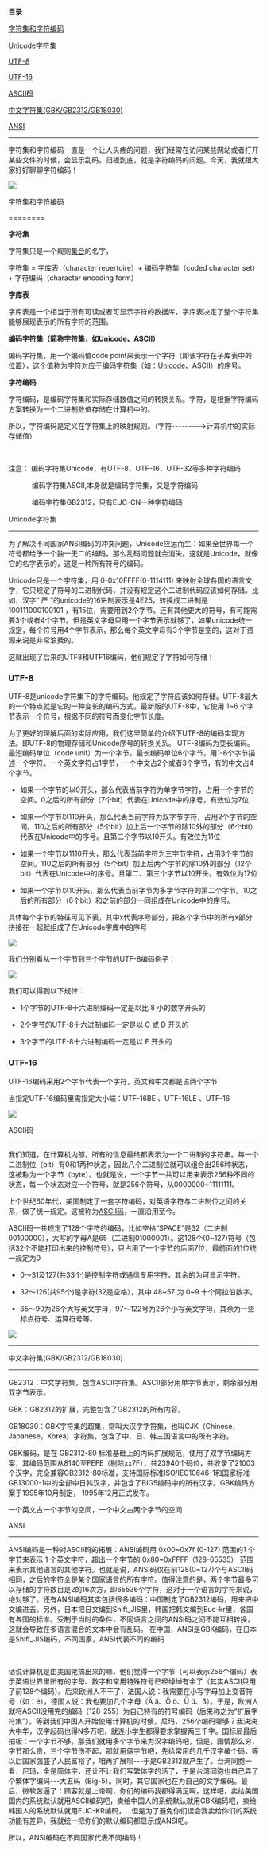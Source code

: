 **目录**

[字符集和字符编码](#t0)

[Unicode字符集](#t1)

[UTF-8](#t2)

[UTF-16](#t3)

[ASCII码](#t4)

[中文字符集(GBK/GB2312/GB18030)](#t5)

[ANSI](#t6)

* * *

字符集和字符编码一直是一个让人头疼的问题，我们经常在访问某些网站或者打开某些文件的时候，会显示乱码。归根到底，就是字符编码的问题。今天，我就跟大家好好聊聊字符编码！

![](https://img-blog.csdnimg.cn/20181116141626195.png)

字符集和字符编码
========

**字符集**  
字符集只是一个规则[集合](https://so.csdn.net/so/search?q=%E9%9B%86%E5%90%88&spm=1001.2101.3001.7020)的名字，  
字符集 = 字库表（character repertoire）+ 编码字符集（coded character set）+ 字符编码（character encoding form）  
**字库表**  
字库表是一个相当于所有可读或者可显示字符的数据库，字库表决定了整个字符集能够展现表示的所有字符的范围。  
**编码字符集（简称字符集，如Unicode、ASCII）**  
编码字符集，用一个编码值code point来表示一个字符（即该字符在子库表中的位置），这个值称为字符对应于编码字符集（如：[Unicode](https://so.csdn.net/so/search?q=Unicode&spm=1001.2101.3001.7020)、ASCII）的序号。  
**字符编码**  
字符编码，是编码字符集和实际存储数值之间的转换关系。字符，是根据字符编码方案转换为一个二进制数值存储在计算机中的。  
所以，字符编码是定义在字符集上的映射规则。（字符-------->计算机中的实际存储值）  
   
注意： 编码字符集Unicode，有UTF-8、UTF-16、UTF-32等多种字符编码  
            编码字符集ASCII,本身就是编码字符集，又是字符编码  
            编码字符集GB2312，只有EUC-CN一种字符编码

Unicode字符集
----------

为了解决不同国家ANSI编码的冲突问题，Unicode应运而生：如果全世界每一个符号都给予一个独一无二的编码，那么乱码问题就会消失。这就是Unicode，就像它的名字表示的，这是一种所有符号的编码。 

Unicode只是一个字符集，用 0-0x10FFFF(0-1114111) 来映射全球各国的语言文字，它只规定了符号的二进制代码，并没有规定这个二进制代码应该如何存储。比如，汉字“ 严 ”的unicode的16进制表示是4E25，转换成二进制是 100111000100101 ，有15位，需要用到2个字节。还有其他更大的符号，有可能需要3个或者4个字节。但是英文字母只用一个字节表示就够了，如果unicode统一规定，每个符号用4个字节表示，那么每个英文字母有3个字节是空的，这对于资源来说是非常浪费的。

这就出现了后来的UTF8和UTF16编码，他们规定了字符如何存储！

### UTF-8

UTF-8是unicode字符集下的字符编码。他规定了字符应该如何存储。UTF-8最大的一个特点就是它的一种变长的编码方式。最新版的UTF-8中，它使用 1~6 个字节表示一个符号，根据不同的符号而变化字节长度。

为了更好的理解后面的实际应用，我们这里简单的介绍下UTF-8的编码实现方法。即UTF-8的物理存储和Unicode序号的转换关系。 UTF-8编码为变长编码。最短编码单位（code unit）为一个字节，最长编码单位6个字节，用1-6个字节描述一个字符。一个英文字符占1字节，一个中文占2个或者3个字节，有的中文占4个字节。

*   如果一个字节的以0开头，那么代表当前字符为单字节字符，占用一个字节的空间。0之后的所有部分（7个bit）代表在Unicode中的序号，有效位为7位
*   如果一个字节以110开头，那么代表当前字符为双字节字符，占用2个字节的空间。110之后的所有部分（5个bit）加上后一个字节的除10外的部分（6个bit）代表在Unicode中的序号。且第二个字节以10开头。有效位为11位
*   如果一个字节以1110开头，那么代表当前字符为三字节字符，占用3个字节的空间。110之后的所有部分（5个bit）加上后两个字节的除10外的部分（12个bit）代表在Unicode中的序号。且第二、第三个字节以10开头。有效位为17位
*   如果一个字节以10开头，那么代表当前字节为多字节字符的第二个字节。10之后的所有部分（6个bit）和之前的部分一同组成在Unicode中的序号。

具体每个字节的特征可见下表，其中x代表序号部分，把各个字节中的所有x部分拼接在一起就组成了在Unicode字库中的序号

![](https://img-blog.csdnimg.cn/20181116141838341.png?x-oss-process=image/watermark,type_ZmFuZ3poZW5naGVpdGk,shadow_10,text_aHR0cHM6Ly9ibG9nLmNzZG4ubmV0L3FxXzM2MTE5MTky,size_16,color_FFFFFF,t_70)

  
我们分别看从一个字节到三个字节的UTF-8编码例子：

![](https://img-blog.csdnimg.cn/20181116141853418.png?x-oss-process=image/watermark,type_ZmFuZ3poZW5naGVpdGk,shadow_10,text_aHR0cHM6Ly9ibG9nLmNzZG4ubmV0L3FxXzM2MTE5MTky,size_16,color_FFFFFF,t_70)

我们可以得到以下规律：

*   1个字节的UTF-8十六进制编码一定是以比 8 小的数字开头的
*   2个字节的UTF-8十六进制编码一定是以 C 或 D 开头的
*   3个字节的UTF-8十六进制编码一定是以 E 开头的

### UTF-16

UTF-16编码采用2个字节代表一个字符，英文和中文都是占两个字节  
当指定UTF-16编码里需指定大小端：UTF-16BE 、UTF-16LE 、UTF-16

![](https://img-blog.csdnimg.cn/20181116141935612.png?x-oss-process=image/watermark,type_ZmFuZ3poZW5naGVpdGk,shadow_10,text_aHR0cHM6Ly9ibG9nLmNzZG4ubmV0L3FxXzM2MTE5MTky,size_16,color_FFFFFF,t_70)

ASCII码
------

我们知道，在计算机内部，所有的信息最终都表示为一个二进制的字符串。每一个二进制位（bit）有0和1两种状态，因此八个二进制位就可以组合出256种状态，这被称为一个字节（byte）。也就是说，一个字节一共可以用来表示256种不同的状态，每一个状态对应一个符号，就是256个符号，从0000000~11111111。  
上个世纪60年代，美国制定了一套字符编码，对英语字符与二进制位之间的关系，做了统一规定。这被称为[ASCII码](https://so.csdn.net/so/search?q=ASCII%E7%A0%81&spm=1001.2101.3001.7020)，一直沿用至今。  
ASCII码一共规定了128个字符的编码，比如空格“SPACE”是32（二进制00100000），大写的字母A是65（二进制01000001）。这128个(0~127)符号（包括32个不能打印出来的控制符号），只占用了一个字节的后面7位，最前面的1位统一规定为0

*   0～31及127(共33个)是控制字符或通信专用字符，其余的为可显示字符。
*   32～126(共95个)是字符(32是空格），其中 48~57 为 0~9 十个阿拉伯数字。
*   65～90为26个大写英文字母，97～122号为26个小写英文字母，其余为一些标点符号、运算符号等。

![](https://img-blog.csdnimg.cn/20181116142025643.png?x-oss-process=image/watermark,type_ZmFuZ3poZW5naGVpdGk,shadow_10,text_aHR0cHM6Ly9ibG9nLmNzZG4ubmV0L3FxXzM2MTE5MTky,size_16,color_FFFFFF,t_70)
---------------------------------------------------------------------------------------------------------------------------------------------------------------------------------------------------

中文字符集(GBK/GB2312/GB18030)
-------------------------

GB2312：中文字符集，包含ASCII字符集。ASCII部分用单字节表示，剩余部分用双字节表示。  
GBK：GB2312的扩展，完整包含了GB2312的所有内容。  
GB18030：GBK字符集的超集，常叫大汉字字符集，也叫CJK（Chinese，Japanese，Korea）字符集，包含了中、日、韩三国语言中的所有字符。

GBK编码，是在 GB2312-80 标准基础上的内码扩展规范，使用了双字节编码方案，其编码范围从8140至FEFE（剔除xx7F），共23940个码位，共收录了21003个汉字，完全兼容GB2312-80标准，支持国际标准ISO/IEC10646-1和国家标准GB13000-1中的全部中日韩汉字，并包含了BIG5编码中的所有汉字。GBK编码方案于1995年10月制定， 1995年12月正式发布。  
一个英文占一个字节的空间，一个中文占两个字节的空间

ANSI
----

ANSI编码是一种对ASCII码的拓展：ANSI编码用 0x00~0x7f (0-127) 范围的1 个字节来表示 1 个英文字符，超出一个字节的 0x80~0xFFFF（128-65535） 范围来表示其他语言的其他字符。也就是说，ANSI码仅在前128(0~127)个与ASCII码相同，之后的字符全是某个国家语言的所有字符。值得注意的是，两个字节最多可以存储的字符数目是2的16次方，即65536个字符，这对于一个语言的字符来说，绝对够了。还有ANSI编码其实包括很多编码：中国制定了GB2312编码，用来把中文编进去。另外，日本把日文编到Shift\_JIS里，韩国把韩文编到Euc-kr里，各国有各国的标准。受制于当时的条件，不同语言之间的ANSI码之间不能互相转换，这就会导致在多语言混合的文本中会有乱码。 在中国，ANSI是GBK编码，在日本是Shift\_JIS编码，不同国家，ANSI代表不同的编码  
   
话说计算机是由美国佬搞出来的嘛，他们觉得一个字节（可以表示256个编码）表示英语世界里所有的字母、数字和常用特殊符号已经绰绰有余了（其实ASCII只用了前128个编码）。后来欧洲人不干了，法国人说：我需要在小写字母加上变音符号（如：é），德国人说：我也要加几个字母（Ä ä、Ö ö、Ü ü、ß）。于是，欧洲人就将ASCII没用完的编码（128-255）为自己特有的符号编码（后来称之为“扩展字符集”）。等到我们中国人开始使用计算机的时候，尼玛，256个编码哪够？我泱泱大中华，汉字起码也得N多万吧，就连小学生都得要求掌握两三千字。国标局最后拍板：一个字节不够，那我们就用多个字节来为汉字编码吧，但是，国情那么穷，字节那么贵，三个字节伤不起，那就用俩字节吧，先给常用的几千汉字编个码，等以后国家强盛了人民富裕了，咱再扩展呗---于是GB2312就产生了。台湾同胞一看，尼玛，全是简体字，还让不让我们写繁体字的活了，于是台湾同胞也自己弄了个繁体字编码---大五码（Big-5）。同时，其它国家也在为自己的文字编码。最后，微软苦逼了：顾客就是上帝啊，你们的编码我都得满足啊，这样吧，卖给美国国内的系统默认就用ASCII编码吧，卖给中国人的系统默认就用GBK编码吧，卖给韩国人的系统默认就用EUC-KR编码，...但是为了避免你们误会我卖给你们的系统功能有差异，我就统一把你们的默认编码都显示成ANSI吧。

所以，ANSI编码在不同国家代表不同编码！